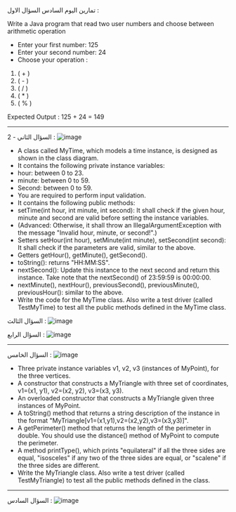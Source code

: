 

تمارين اليوم السادس
السؤال الاول :

Write a Java program that read two user numbers and choose between arithmetic operation

- Enter your first number: 125
- Enter your second number: 24
- Choose your operation :
1. ( + )
2. ( - )
3. ( / )
4. ( * )
5. ( % )

Expected Output :
125 + 24 = 149


----------



السؤال الثاني - 2 :
![image](https://user-images.githubusercontent.com/93971372/169213129-241145be-56a9-4fd2-a74f-902510356ba3.png)

- A class called MyTime, which models a time instance, is designed as shown in the class diagram.
- It contains the following private instance variables:
- hour: between 0 to 23.
- minute: between 0 to 59.
- Second: between 0 to 59.
- You are required to perform input validation.
- It contains the following public methods:
- setTime(int hour, int minute, int second): It shall check if the given hour, minute and second are valid before setting the instance variables.
- (Advanced: Otherwise, it shall throw an IllegalArgumentException with the message "Invalid hour, minute, or second!".)
- Setters setHour(int hour), setMinute(int minute), setSecond(int second): It shall check if the parameters are valid, similar to the above.
- Getters getHour(), getMinute(), getSecond().
- toString(): returns "HH:MM:SS".
- nextSecond(): Update this instance to the next second and return this instance. Take note that the nextSecond() of 23:59:59 is 00:00:00.
- nextMinute(), nextHour(), previousSecond(), previousMinute(), previousHour(): similar to the above.
- Write the code for the MyTime class. Also write a test driver (called TestMyTime) to test all the public methods defined in the MyTime class.



السؤال الثالث :
![image](https://user-images.githubusercontent.com/93971372/169211167-8c057c54-b535-4cd3-98d2-65fd212ced4d.png)






السؤال الرابع :
![image](https://user-images.githubusercontent.com/93971372/169216946-f8481046-ce64-4344-a75f-b5a3892fa1ce.png)

----------
السؤال الخامس :
![image](https://user-images.githubusercontent.com/93971372/169212291-da5dd27e-b6ea-464e-8830-f1b879b76e84.png)

- Three private instance variables v1, v2, v3 (instances of MyPoint), for the three vertices.
- A constructor that constructs a MyTriangle with three set of coordinates, v1=(x1, y1), v2=(x2, y2), v3=(x3, y3).
- An overloaded constructor that constructs a MyTriangle given three instances of MyPoint.
- A toString() method that returns a string description of the instance in the format "MyTriangle[v1=(x1,y1),v2=(x2,y2),v3=(x3,y3)]".
- A getPerimeter() method that returns the length of the perimeter in double. You should use the distance() method of MyPoint to compute the perimeter.
- A method printType(), which prints "equilateral" if all the three sides are equal, "isosceles" if any two of the three sides are equal, or "scalene" if the three sides are different.
- Write the MyTriangle class. Also write a test driver (called TestMyTriangle) to test all the public methods defined in the class.
----------




السؤال السادس :
![image](https://user-images.githubusercontent.com/58336325/183356319-e7cbbcd9-399a-4723-a756-5f092d2a48c1.png)


